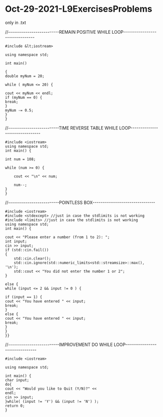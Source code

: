 # Oct-29-2021-L9ExercisesProblems
only in .txt

//--------------------------REMAIN POSITIVE WHILE LOOP--------------------------------

    #include &lt;iostream>
  
    using namespace std;

    int main()

    {
    double myNum = 20;
    
    while ( myNum <= 20) {
    
    cout << myNum << endl;
    if (myNum == 0) {
    break;
    }
    myNum -= 0.5;
    }
    }


//--------------------------TIME REVERSE TABLE WHILE LOOP--------------------------------
  
    #include <iostream>
    using namespace std;
    int main() {
    
    int num = 108; 
    
    while (num >= 0) { 
    
        cout << "\n" << num;

        num--;
    }
    }

//--------------------------POINTLESS BOX--------------------------------

    #include <iostream>
    #include <stdexcept> //just in case the stdlimits is not working
    #include <limits> //just in case the stdlimits is not working
    using namespace std;
    int main() {

    cout << "Please enter a number (from 1 to 2): ";
    int input;
    cin >> input;
    if (std::cin.fail())
    {
        std::cin.clear();
        std::cin.ignore(std::numeric_limits<std::streamsize>::max(), '\n');
        std::cout << "You did not enter the number 1 or 2";
    }

    else {
    while (input <= 2 && input != 0 ) {

    if (input == 1) {
    cout << "You have entered " << input;
    break;
    }
    else {
    cout << "You have entered " << input;
    break;
    }
    }
    }}
    
//--------------------------IMPROVEMENT DO WHILE LOOP--------------------------------

    #include <iostream>

    using namespace std;
    
    int main() {
    char input;
    do{
    cout << "Would you like to Quit (Y/N)?" <<
    endl;
    cin >> input;
    }while( (input != 'Y') && (input != 'N') );
    return 0;
    }
